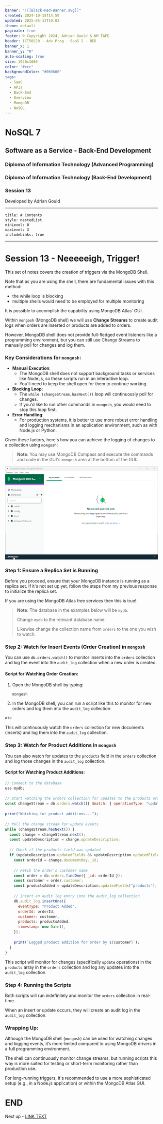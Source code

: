```yaml
---
banner: "![[Black-Red-Banner.svg]]"
created: 2024-10-18T14:59
updated: 2025-05-13T10:02
theme: default
paginate: true
footer: © Copyright 2024, Adrian Gould & NM TAFE
header: ICT50220 - Adv Prog - SaaS 2 - BED
banner_x: 1
banner_y: "0"
auto-scaling: true
size: 1920x1080
color: "#ccc"
backgroundColor: "#060606"
tags:
  - SaaS
  - APIs
  - Back-End
  - Overview
  - MongoDB
  - NoSQL
---
```


# NoSQL 7

## Software as a Service - Back-End Development

### Diploma of Information Technology (Advanced Programming)

### Diploma of Information Technology (Back-End Development)

### Session 13

Developed by Adrian Gould

---

```table-of-contents
title: # Contents
style: nestedList
minLevel: 0
maxLevel: 3
includeLinks: true
```

---

# Session 13 - Neeeeeigh, Trigger!

This set of notes covers the creation of triggers via the MongoDB Shell.

Note that as you are using the shell, there are fundamental issues with this method:
- the while loop is blocking
- multiple shells would need to be employed for multiple monitoring

It is possible to accomplish the capability using MongoDB Atlas' GUI.

Within `mongosh` (MongoDB shell) we will use **Change Streams** to create audit logs when orders are inserted or products are added to orders. 

However, MongoDB shell does not provide full-fledged event listeners like a programming environment, but you can still use Change Streams to manually poll for changes and log them.

### Key Considerations for `mongosh`:

- **Manual Execution**: 
	- The MongoDB shell does not support background tasks or services like Node.js, so these scripts run in an interactive loop. 
	- You'll need to keep the shell open for them to continue working.
- **Blocking Loop**: 
	- The `while (changeStream.hasNext())` loop will continuously poll for changes. 
	- If you'd like to run other commands in `mongosh`, you would need to stop this loop first.
- **Error Handling**: 
	- For production systems, it is better to use more robust error handling and logging mechanisms in an application environment, such as with Node.js or Python.

Given these factors, here's how you can achieve the logging of changes to a collection using `mongosh`:

> **Note:** You may use MongoDB Compass and execute the commands and code in the GUI's `mongosh` area at the bottom of the GUI:

![Animated GIF showing the opening of the MongoDB Shell in Compass](../assets/MongoDBCompass_FrvTsSpvDS.gif)

### Step 1: Ensure a Replica Set is Running

Before you proceed, ensure that your MongoDB instance is running as a replica set. If it's not set up yet, follow the steps from my previous response to initialize the replica set.

If you are using the MongoDB Atlas free services then this is true!


>**Note:** The database in the examples below will be `mydb`. 
>
>Change `mydb` to the relevant database name. 
>
>Likewise change the collection name from `orders` to the one you wish to watch.

### Step 2: Watch for Insert Events (Order Creation) in `mongosh`

You can use `db.orders.watch()` to monitor inserts into the `orders` collection and log the event into the `audit_log` collection when a new order is created.

#### Script for Watching Order Creation:

1. Open the MongoDB shell by typing:

   ```bash
   mongosh
   ```

2. In the MongoDB shell, you can run a script like this to monitor for new orders and log them into the `audit_log` collection:

```javascript
ote
```

This will continuously watch the `orders` collection for new documents (inserts) and log them into the `audit_log` collection.

### Step 3: Watch for Product Additions in `mongosh`

You can also watch for updates to the `products` field in the `orders` collection and log those changes in the `audit_log` collection.

#### Script for Watching Product Additions:

```javascript
// Connect to the database
use mydb;

// Start watching the orders collection for updates to the products array
const changeStream = db.orders.watch([{ $match: { operationType: "update" } }]);

print("Watching for product additions...");

// Poll the change stream for update events
while (changeStream.hasNext()) {
  const change = changeStream.next();
  const updateDescription = change.updateDescription;

  // Check if the products field was updated
  if (updateDescription.updatedFields && updateDescription.updatedFields["products"]) {
    const orderId = change.documentKey._id;

    // Fetch the order's customer name
    const order = db.orders.findOne({ _id: orderId });
    const customer = order.customer;
    const productsAdded = updateDescription.updatedFields["products"];

    // Insert an audit log entry into the audit_log collection
    db.audit_log.insertOne({
      eventType: "Product Added",
      orderId: orderId,
      customer: customer,
      products: productsAdded,
      timestamp: new Date(),
    });

    print(`Logged product addition for order by ${customer}`);
  }
}
```

This script will monitor for changes (specifically `update` operations) in the `products` array in the `orders` collection and log any updates into the `audit_log` collection.

### Step 4: Running the Scripts

Both scripts will run indefinitely and monitor the `orders` collection in real-time.

When an insert or update occurs, they will create an audit log in the `audit_log` collection.



### Wrapping Up:

Although the MongoDB shell (`mongosh`) can be used for watching changes and logging events, it’s more limited compared to using MongoDB drivers in a full programming environment. 

The shell can continuously monitor change streams, but running scripts this way is more suited for testing or short-term monitoring rather than production use. 

For long-running triggers, it's recommended to use a more sophisticated setup (e.g., in a Node.js application) or within the MongoDB Atlas GUI.

# END

Next up - [LINK TEXT](#)
